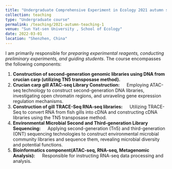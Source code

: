 ```yaml
---
title: "Undergraduate Comprehensive Experiment in Ecology 2021 autumn semester"
collection: teaching
type: "Undergraduate course"
permalink: /teaching/2021-autumn-teaching-1
venue: "Sun Yat-sen University , School of Ecology"
date: 2022-03-01
location: "Shenzhen, China"
---
```


I am primarily responsible for _preparing experimental reagents, conducting preliminary experiments, and guiding students_. The course encompasses the following components:
  1. **Construction of second-generation genomic libraries using DNA from crucian carp (utilizing TN5 transposase method).**
  2. **Crucian carp gill ATAC-seq Library Construction:**
     &emsp; Employing ATAC-seq technology to construct second-generation DNA libraries, investigating open chromatin regions, and unraveling gene expression regulation mechanisms.
  4. **Construction of gill TRACE-Seq RNA-seq libraries:**
     &emsp; Utilizing TRACE-Seq to convert RNA from fish gills into cDNA and constructing cDNA libraries using the TN5 transposase method.
  5. **Environmental Microbial Second and Third-generation Library Sequencing:**
     &emsp; Applying second-generation (Tn5) and third-generation (ONT) sequencing technologies to construct environmental microbial community libraries and sequence them, revealing microbial diversity and potential functions.
  6. **Bioinformatics component(ATAC-seq, RNA-seq, Metagenomic Analysis):**
     &emsp; Responsible for instructing RNA-seq data processing and analysis.
